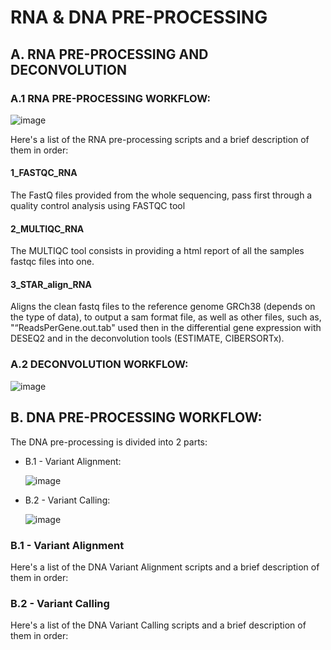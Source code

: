 # RNA & DNA PRE-PROCESSING

## A. RNA PRE-PROCESSING AND DECONVOLUTION

### A.1 RNA PRE-PROCESSING WORKFLOW:

![image](https://github.com/user-attachments/assets/2f9b1152-8812-4f57-975b-39b6333ff15d)

Here's a list of the RNA pre-processing scripts and a brief description of them in order:

#### 1_FASTQC_RNA

The FastQ files provided from the whole sequencing, pass first through a quality control analysis using FASTQC tool

#### 2_MULTIQC_RNA

The MULTIQC tool consists in providing a html report of all the samples fastqc files into one.

#### 3_STAR_align_RNA

Aligns the clean fastq files to the reference genome GRCh38 (depends on the type of data), to output a sam format file, as well as other files, such as, "“ReadsPerGene.out.tab" used then in the differential gene expression with DESEQ2 and in the deconvolution tools (ESTIMATE, CIBERSORTx).

### A.2 DECONVOLUTION WORKFLOW:

![image](https://github.com/user-attachments/assets/15ec7b08-3f66-441a-b5c6-d84b97505925)


## B. DNA PRE-PROCESSING WORKFLOW:

The DNA pre-processing is divided into 2 parts: 

* B.1 - Variant Alignment:
  
  ![image](https://github.com/user-attachments/assets/c107d7c3-0091-4361-a8ba-b6fbd9ce882e)

* B.2 - Variant Calling:

  ![image](https://github.com/user-attachments/assets/a3c5191b-b77b-43e9-b6c5-3c4c4347f479)

### B.1 - Variant Alignment
Here's a list of the DNA Variant Alignment scripts and a brief description of them in order:

### B.2 - Variant Calling
Here's a list of the DNA Variant Calling scripts and a brief description of them in order:

